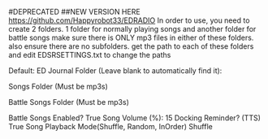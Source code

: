 #DEPRECATED
##NEW VERSION HERE https://github.com/Happyrobot33/EDRADIO
In order to use, you need to create 2 folders.
1 folder for normally playing songs and another folder for battle songs
make sure there is ONLY mp3 files in either of these folders. also ensure there are no subfolders.
get the path to each of these folders and edit EDSRSETTINGS.txt to change the paths

Default:
ED Journal Folder (Leave blank to automatically find it):

Songs Folder (Must be mp3s)

Battle Songs Folder (Must be mp3s)

Battle Songs Enabled?
True
Song Volume (%):
15
Docking Reminder? (TTS)
True
Song Playback Mode(Shuffle, Random, InOrder)
Shuffle
